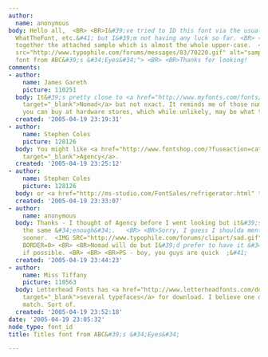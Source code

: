 ```yaml
---
author:
  name: anonymous
body: Hello all,  <BR> <BR>I&#39;ve tried to ID this font via the usual suspects &#40;Identifont,
  WhatTheFont, etc.&#41; but I&#39;m not having any luck so far. <BR> <BR>I cobbled
  together the attached sample which is almost the whole upper-case.  <BR> <BR><img
  src="http://www.typophile.com/forums/messages/83/70220.gif" alt="sample of titles
  font from ABC&#39;s &#34;Eyes&#34;"> <BR> <BR>Thanks for looking!
comments:
- author:
    name: James Gareth
    picture: 110251
  body: It&#39;s pretty close to <a href="http://www.myfonts.com/fonts/coniglio/nomad/nomad/nomad"
    target="_blank">Nomad</a> but not exact. It reminds me of those numbers and letters
    you can buy at hardware stores, which while unlikely, may be what they did.
  created: '2005-04-19 23:19:31'
- author:
    name: Stephen Coles
    picture: 128126
  body: You might like <a href="http://www.fontshop.com/?fuseaction=catalog.fontdetail&amp;searchby=manufacturer&amp;displayfontid=FB.10304.0.2"
    target="_blank">Agency</a>.
  created: '2005-04-19 23:25:12'
- author:
    name: Stephen Coles
    picture: 128126
  body: or <a href="http://ms-studio.com/FontSales/refrigerator.html" target="_blank">Refrigerator</a>
  created: '2005-04-19 23:33:07'
- author:
    name: anonymous
  body: Thanks - I thought of Agency before I went looking but it&#39;s not quite
    the same &#34;enough&#34;.   <BR> <BR>Sorry, I guess I shoulda mentioned that
    sooner.  <IMG SRC="http://www.typophile.com/forums/clipart/sad.gif" ALT=":-&#40;"
    BORDER=0> <BR> <BR>Nomad will do but I&#39;d prefer to have it &#34;exactly right&#34;
    if possible. <BR> <BR> <BR>PS - boy, you guys are quick  ;&#41;
  created: '2005-04-19 23:44:23'
- author:
    name: Miss Tiffany
    picture: 110563
  body: Letterhead Fonts has <a href="http://www.letterheadfonts.com/downloads/index.shtml"
    target="_blank">several typefaces</a> for download. I believe one of them might
    match. Sort of.
  created: '2005-04-19 23:52:18'
date: '2005-04-19 23:05:32'
node_type: font_id
title: Titles font from ABC&#39;s &#34;Eyes&#34;

---
```

